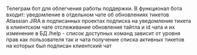 Телеграм бот для облегчения работы поддержки.
В функционал бота входит:
уведомление в отдельном чате об обновлениях тикетов Atlassian JIRA в подписанных проектах
подписка на уведомление тикета в клиентском чате
отслеживание обновления тайтла и id чата и их изменение в БД
/help - список доступных команд зависит от уровня прав как пользователя так и чата
получение списка активных тикетов на которых был подписан клиентский чат
